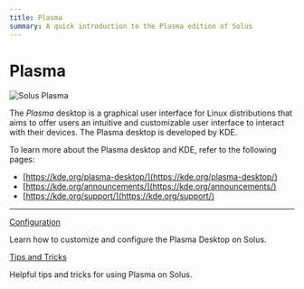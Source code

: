 ```yaml
---
title: Plasma
summary: A quick introduction to the Plasma edition of Solus
---
```


# Plasma

![Solus Plasma](/img/Plasma.jpg)

The _Plasma_ desktop is a graphical user interface for Linux distributions that aims to offer users an intuitive and customizable user interface to interact with their devices. The Plasma desktop is developed by KDE.

To learn more about the Plasma desktop and KDE, refer to the following pages:

- [https://kde.org/plasma-desktop/](https://kde.org/plasma-desktop/)
- [https://kde.org/announcements/](https://kde.org/announcements/)
- [https://kde.org/support/](https://kde.org/support/)

---

[Configuration](configuration)

Learn how to customize and configure the Plasma Desktop on Solus.

[Tips and Tricks](tips-and-tricks)

Helpful tips and tricks for using Plasma on Solus.
